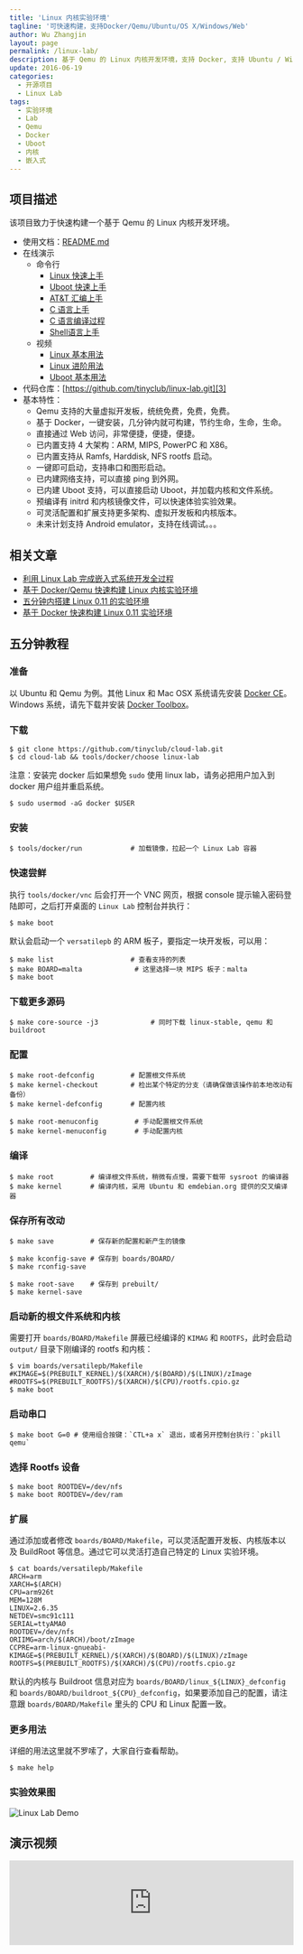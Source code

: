 ```yaml
---
title: 'Linux 内核实验环境'
tagline: '可快速构建，支持Docker/Qemu/Ubuntu/OS X/Windows/Web'
author: Wu Zhangjin
layout: page
permalink: /linux-lab/
description: 基于 Qemu 的 Linux 内核开发环境，支持 Docker, 支持 Ubuntu / Windows / Mac OS X，也内置支持 Qemu，支持通过 Web 远程访问。
update: 2016-06-19
categories:
  - 开源项目
  - Linux Lab
tags:
  - 实验环境
  - Lab
  - Qemu
  - Docker
  - Uboot
  - 内核
  - 嵌入式
---
```


## 项目描述

该项目致力于快速构建一个基于 Qemu 的 Linux 内核开发环境。

  * 使用文档：[README.md][2]
  * 在线演示
      * 命令行
          * [Linux 快速上手](http://showterm.io/6fb264246580281d372c6)
          * [Uboot 快速上手](http://showterm.io/11f5ae44b211b56a5d267)
          * [AT&T 汇编上手](http://showterm.io/0f0c2a6e754702a429269)
          * [C 语言上手](http://showterm.io/a98435fb1b79b83954775)
          * [C 语言编译过程](http://showterm.io/887b5ee77e3f377035d01)
          * [Shell语言上手](http://showterm.io/445cbf5541c926b19d4af)
      * 视频
          * [Linux 基本用法](http://showdesk.io/7977891c1d24e38dffbea1b8550ffbb8)
          * [Linux 进阶用法](https://v.qq.com/x/page/y0543o6zlh5.html)
          * [Uboot 基本用法](https://v.qq.com/x/page/l0549rgi54e.html)
  * 代码仓库：[https://github.com/tinyclub/linux-lab.git][3]
  * 基本特性：
      * Qemu 支持的大量虚拟开发板，统统免费，免费，免费。
      * 基于 Docker，一键安装，几分钟内就可构建，节约生命，生命，生命。
      * 直接通过 Web 访问，非常便捷，便捷，便捷。
      * 已内置支持 4 大架构：ARM, MIPS, PowerPC 和 X86。
      * 已内置支持从 Ramfs, Harddisk, NFS rootfs 启动。
      * 一键即可启动，支持串口和图形启动。
      * 已内建网络支持，可以直接 ping 到外网。
      * 已内建 Uboot 支持，可以直接启动 Uboot，并加载内核和文件系统。
      * 预编译有 initrd 和内核镜像文件，可以快速体验实验效果。
      * 可灵活配置和扩展支持更多架构、虚拟开发板和内核版本。
      * 未来计划支持 Android emulator，支持在线调试。。。

## 相关文章

  * [利用 Linux Lab 完成嵌入式系统开发全过程][7]
  * [基于 Docker/Qemu 快速构建 Linux 内核实验环境][6]
  * [五分钟内搭建 Linux 0.11 的实验环境][4]
  * [基于 Docker 快速构建 Linux 0.11 实验环境][5]

## 五分钟教程

### 准备

以 Ubuntu 和 Qemu 为例。其他 Linux 和 Mac OSX 系统请先安装 [Docker CE](https://store.docker.com/search?type=edition&offering=community)。Windows 系统，请先下载并安装 [Docker Toolbox](https://www.docker.com/docker-toolbox)。

### 下载

    $ git clone https://github.com/tinyclub/cloud-lab.git
    $ cd cloud-lab && tools/docker/choose linux-lab

注意：安装完 docker 后如果想免 `sudo` 使用 linux lab，请务必把用户加入到 docker 用户组并重启系统。

    $ sudo usermod -aG docker $USER

### 安装

    $ tools/docker/run            # 加载镜像，拉起一个 Linux Lab 容器

### 快速尝鲜

执行 `tools/docker/vnc` 后会打开一个 VNC 网页，根据 console 提示输入密码登陆即可，之后打开桌面的 `Linux Lab` 控制台并执行：

    $ make boot

默认会启动一个 `versatilepb` 的 ARM 板子，要指定一块开发板，可以用：

    $ make list                   # 查看支持的列表
    $ make BOARD=malta             # 这里选择一块 MIPS 板子：malta
    $ make boot

### 下载更多源码

    $ make core-source -j3             # 同时下载 linux-stable, qemu 和 buildroot

### 配置

    $ make root-defconfig         # 配置根文件系统
    $ make kernel-checkout        # 检出某个特定的分支（请确保做该操作前本地改动有备份）
    $ make kernel-defconfig       # 配置内核

    $ make root-menuconfig         # 手动配置根文件系统
    $ make kernel-menuconfig       # 手动配置内核

### 编译

    $ make root         # 编译根文件系统，稍微有点慢，需要下载带 sysroot 的编译器
    $ make kernel       # 编译内核，采用 Ubuntu 和 emdebian.org 提供的交叉编译器

### 保存所有改动

    $ make save         # 保存新的配置和新产生的镜像

    $ make kconfig-save # 保存到 boards/BOARD/
    $ make rconfig-save

    $ make root-save    # 保存到 prebuilt/
    $ make kernel-save

### 启动新的根文件系统和内核

需要打开 `boards/BOARD/Makefile` 屏蔽已经编译的 `KIMAG` 和 `ROOTFS`，此时会启动 `output/` 目录下刚编译的 rootfs 和内核：

    $ vim boards/versatilepb/Makefile
    #KIMAGE=$(PREBUILT_KERNEL)/$(XARCH)/$(BOARD)/$(LINUX)/zImage
    #ROOTFS=$(PREBUILT_ROOTFS)/$(XARCH)/$(CPU)/rootfs.cpio.gz
    $ make boot

### 启动串口

    $ make boot G=0	# 使用组合按键：`CTL+a x` 退出，或者另开控制台执行：`pkill qemu`

### 选择 Rootfs 设备

    $ make boot ROOTDEV=/dev/nfs
    $ make boot ROOTDEV=/dev/ram

### 扩展

通过添加或者修改 `boards/BOARD/Makefile`，可以灵活配置开发板、内核版本以及 BuildRoot 等信息。通过它可以灵活打造自己特定的 Linux 实验环境。

    $ cat boards/versatilepb/Makefile
    ARCH=arm
    XARCH=$(ARCH)
    CPU=arm926t
    MEM=128M
    LINUX=2.6.35
    NETDEV=smc91c111
    SERIAL=ttyAMA0
    ROOTDEV=/dev/nfs
    ORIIMG=arch/$(ARCH)/boot/zImage
    CCPRE=arm-linux-gnueabi-
    KIMAGE=$(PREBUILT_KERNEL)/$(XARCH)/$(BOARD)/$(LINUX)/zImage
    ROOTFS=$(PREBUILT_ROOTFS)/$(XARCH)/$(CPU)/rootfs.cpio.gz

默认的内核与 Buildroot 信息对应为 `boards/BOARD/linux_${LINUX}_defconfig` 和 `boards/BOARD/buildroot_${CPU}_defconfig`，如果要添加自己的配置，请注意跟 `boards/BOARD/Makefile` 里头的 CPU 和 Linux 配置一致。

### 更多用法

详细的用法这里就不罗嗦了，大家自行查看帮助。

    $ make help

### 实验效果图

![Linux Lab Demo](/wp-content/uploads/2016/06/docker-qemu-linux-lab.jpg)

## 演示视频

<iframe src="http://showdesk.io/7977891c1d24e38dffbea1b8550ffbb8/?f=1" width="100%" marginheight="0" marginwidth="0" frameborder="0" scrolling="no" border="0" allowfullscreen></iframe>

 [2]: https://github.com/tinyclub/linux-lab/blob/master/README.md
 [3]: https://github.com/tinyclub/linux-lab
 [4]: /take-5-minutes-to-build-linux-0-11-experiment-envrionment/
 [5]: /build-linux-0-11-lab-with-docker/
 [6]: http://tinylab.org/docker-qemu-linux-lab/
 [7]: http://tinylab.org/using-linux-lab-to-do-embedded-linux-development/
